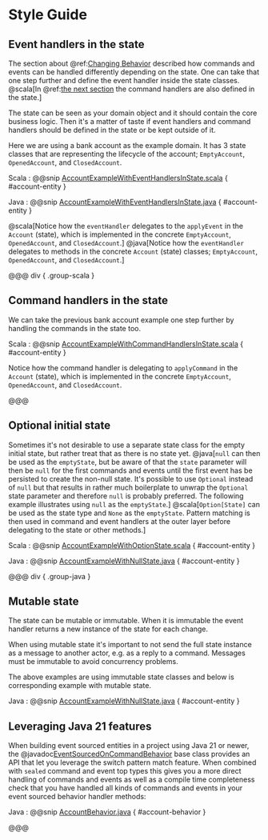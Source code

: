 # Style Guide 

## Event handlers in the state

The section about @ref:[Changing Behavior](persistence.md#changing-behavior) described how commands and events
can be handled differently depending on the state. One can take that one step further and define the event
handler inside the state classes. @scala[In @ref:[the next section](#command-handlers-in-the-state)
the command handlers are also defined in the state.]

The state can be seen as your domain object and it should contain the core business logic. Then it's a matter
of taste if event handlers and command handlers should be defined in the state or be kept outside of it.

Here we are using a bank account as the example domain. It has 3 state classes that are representing the lifecycle
of the account; `EmptyAccount`, `OpenedAccount`, and `ClosedAccount`.

Scala
:  @@snip [AccountExampleWithEventHandlersInState.scala](/akka-cluster-sharding-typed/src/test/scala/docs/akka/cluster/sharding/typed/AccountExampleWithEventHandlersInState.scala) { #account-entity }

Java
:  @@snip [AccountExampleWithEventHandlersInState.java](/akka-cluster-sharding-typed/src/test/java/jdocs/akka/cluster/sharding/typed/AccountExampleWithEventHandlersInState.java) { #account-entity }

@scala[Notice how the `eventHandler` delegates to the `applyEvent` in the `Account` (state), which is implemented
in the concrete `EmptyAccount`, `OpenedAccount`, and `ClosedAccount`.]
@java[Notice how the `eventHandler` delegates to methods in the concrete `Account` (state) classes;
`EmptyAccount`, `OpenedAccount`, and `ClosedAccount`.]

@@@ div { .group-scala }
## Command handlers in the state

We can take the previous bank account example one step further by handling the commands in the state too.

Scala
:  @@snip [AccountExampleWithCommandHandlersInState.scala](/akka-cluster-sharding-typed/src/test/scala/docs/akka/cluster/sharding/typed/AccountExampleWithCommandHandlersInState.scala) { #account-entity }

Notice how the command handler is delegating to `applyCommand` in the `Account` (state), which is implemented
in the concrete `EmptyAccount`, `OpenedAccount`, and `ClosedAccount`.

@@@

## Optional initial state

Sometimes it's not desirable to use a separate state class for the empty initial state, but rather treat that as
there is no state yet.
@java[`null` can then be used as the `emptyState`, but be aware of that the `state` parameter
will then be `null` for the first commands and events until the first event has be persisted to create the
non-null state. It's possible to use `Optional` instead of `null` but that results in rather much boilerplate
to unwrap the `Optional` state parameter and therefore `null` is probably preferred. The following example
illustrates using `null` as the `emptyState`.]
@scala[`Option[State]` can be used as the state type and `None` as the `emptyState`. Pattern matching
is then used in command and event handlers at the outer layer before delegating to the state or other methods.]

Scala
:  @@snip [AccountExampleWithOptionState.scala](/akka-cluster-sharding-typed/src/test/scala/docs/akka/cluster/sharding/typed/AccountExampleWithOptionState.scala) { #account-entity }

Java
:  @@snip [AccountExampleWithNullState.java](/akka-cluster-sharding-typed/src/test/java/jdocs/akka/cluster/sharding/typed/AccountExampleWithNullState.java) { #account-entity }

@@@ div { .group-java }
## Mutable state

The state can be mutable or immutable. When it is immutable the event handler returns a new instance of the state
for each change.

When using mutable state it's important to not send the full state instance as a message to another actor,
e.g. as a reply to a command. Messages must be immutable to avoid concurrency problems.

The above examples are using immutable state classes and below is corresponding example with mutable state.

Java
:  @@snip [AccountExampleWithNullState.java](/akka-cluster-sharding-typed/src/test/java/jdocs/akka/cluster/sharding/typed/AccountExampleWithMutableState.java) { #account-entity }

## Leveraging Java 21 features

When building event sourced entities in a project using Java 21 or newer, the @javadoc[EventSourcedOnCommandBehavior](akka.persistence.typed.javadsl.EventSourcedOnCommandBehavior) 
base class provides an API that let you leverage the switch pattern match feature. When combined with `sealed` command
and event top types this gives you a more direct handling of commands and events as well as a compile time completeness
check that you have handled all kinds of commands and events in your event sourced behavior handler methods:

Java
:  @@snip [AccountBehavior.java](/akka-persistence-typed-tests/src/test/java-21+/jdocs21/akka/persistence/typed/javadsl/AccountBehavior.java) { #account-behavior }

@@@
